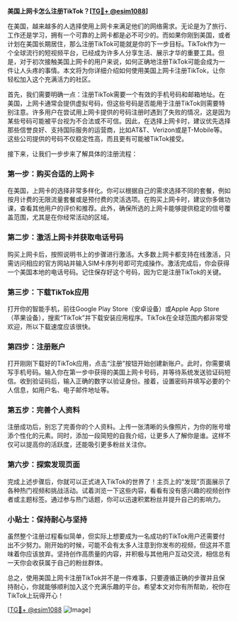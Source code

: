 **美国上网卡怎么注册TikTok？[[TG💪+ @esim1088](https://t.me/s/esim1088)]**

在美国，越来越多的人选择使用上网卡来满足他们的网络需求。无论是为了旅行、工作还是学习，拥有一个可靠的上网卡都是必不可少的。而如果你刚到美国，或者计划在美国长期居住，那么注册TikTok可能就是你的下一步目标。TikTok作为一个全球流行的短视频平台，已经成为许多人分享生活、展示才华的重要工具。但是，对于初次接触美国上网卡的用户来说，如何正确地注册TikTok可能会成为一件让人头疼的事情。本文将为你详细介绍如何使用美国上网卡注册TikTok，让你轻松加入这个充满活力的社区。

首先，我们需要明确一点：注册TikTok需要一个有效的手机号码和邮箱地址。在美国，上网卡通常会提供虚拟号码，但这些号码是否能用于注册TikTok则需要特别注意。许多用户在尝试用上网卡提供的号码注册时遇到了失败的情况，这是因为某些号码可能被平台视为不合法或不可信。因此，在选择上网卡时，建议优先选择那些信誉良好、支持国际服务的运营商，比如AT&T、Verizon或是T-Mobile等。这些公司提供的号码不仅稳定性高，而且更有可能被TikTok接受。

接下来，让我们一步步来了解具体的注册流程：

### 第一步：购买合适的上网卡

在美国，上网卡的选择非常多样化。你可以根据自己的需求选择不同的套餐，例如按月计费的无限流量套餐或是预付费的灵活选项。在购买上网卡时，建议你多做功课，查看其他用户的评价和推荐。此外，确保所选的上网卡能够提供稳定的信号覆盖范围，尤其是在你经常活动的区域。

### 第二步：激活上网卡并获取电话号码

购买上网卡后，按照说明书上的步骤进行激活。大多数上网卡都支持在线激活，只需访问相应的官方网站并输入SIM卡序列号即可完成操作。激活完成后，你会获得一个美国本地的电话号码。记住保存好这个号码，因为它是注册TikTok的关键。

### 第三步：下载TikTok应用

打开你的智能手机，前往Google Play Store（安卓设备）或Apple App Store（苹果设备），搜索“TikTok”并下载安装应用程序。TikTok在全球范围内都非常受欢迎，所以下载速度应该很快。

### 第四步：注册账户

打开刚刚下载好的TikTok应用，点击“注册”按钮开始创建新账户。此时，你需要填写手机号码。输入你在第一步中获得的美国上网卡号码，并等待系统发送验证码短信。收到验证码后，输入正确的数字以验证身份。接着，设置密码并填写必要的个人信息，如用户名、电子邮件地址等。

### 第五步：完善个人资料

注册成功后，别忘了完善你的个人资料。上传一张清晰的头像照片，为你的账号增添个性化的元素。同时，添加一段简短的自我介绍，让更多人了解你是谁。这样不仅可以提高你的活跃度，还能吸引更多粉丝关注你。

### 第六步：探索发现页面

完成上述步骤后，你就可以正式进入TikTok的世界了！主页上的“发现”页面展示了各种热门视频和挑战活动。试着浏览一下这些内容，看看有没有感兴趣的视频创作者或主题标签。通过参与热门话题，你可以迅速积累粉丝并提升自己的影响力。

### 小贴士：保持耐心与坚持

虽然整个注册过程看似简单，但实际上想要成为一名成功的TikTok用户还需要付出不少努力。刚开始的时候，可能不会有太多人注意到你发布的视频，但这并不意味着你应该放弃。坚持创作高质量的内容，并积极与其他用户互动交流，相信总有一天你会收获属于自己的粉丝群体。

总之，使用美国上网卡注册TikTok并不是一件难事，只要遵循正确的步骤并且保持耐心，你就能够顺利加入这个充满乐趣的平台。希望本文对你有所帮助，祝你在TikTok上玩得开心！

[[TG💪+ @esim1088](https://t.me/s/esim1088) ![Image](https://i.postimg.cc/4NQfJmqS/Snipaste-2025-05-13-00-14-12.png)]